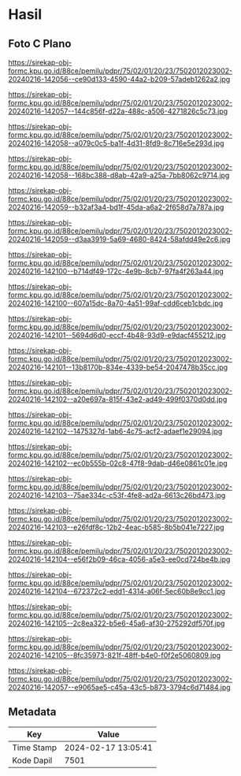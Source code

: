 # Hasil

## Foto C Plano

https://sirekap-obj-formc.kpu.go.id/88ce/pemilu/pdpr/75/02/01/20/23/7502012023002-20240216-142056--ce90d133-4590-44a2-b209-57adeb1262a2.jpg

https://sirekap-obj-formc.kpu.go.id/88ce/pemilu/pdpr/75/02/01/20/23/7502012023002-20240216-142057--144c856f-d22a-488c-a506-4271826c5c73.jpg

https://sirekap-obj-formc.kpu.go.id/88ce/pemilu/pdpr/75/02/01/20/23/7502012023002-20240216-142058--a079c0c5-ba1f-4d31-8fd9-8c716e5e293d.jpg

https://sirekap-obj-formc.kpu.go.id/88ce/pemilu/pdpr/75/02/01/20/23/7502012023002-20240216-142058--168bc388-d8ab-42a9-a25a-7bb8062c9714.jpg

https://sirekap-obj-formc.kpu.go.id/88ce/pemilu/pdpr/75/02/01/20/23/7502012023002-20240216-142059--b32af3a4-bd1f-45da-a6a2-2f658d7a787a.jpg

https://sirekap-obj-formc.kpu.go.id/88ce/pemilu/pdpr/75/02/01/20/23/7502012023002-20240216-142059--d3aa3919-5a69-4680-8424-58afdd49e2c6.jpg

https://sirekap-obj-formc.kpu.go.id/88ce/pemilu/pdpr/75/02/01/20/23/7502012023002-20240216-142100--b714df49-172c-4e9b-8cb7-97fa4f263a44.jpg

https://sirekap-obj-formc.kpu.go.id/88ce/pemilu/pdpr/75/02/01/20/23/7502012023002-20240216-142100--607a15dc-8a70-4a51-99af-cdd6ceb1cbdc.jpg

https://sirekap-obj-formc.kpu.go.id/88ce/pemilu/pdpr/75/02/01/20/23/7502012023002-20240216-142101--5694d6d0-eccf-4b48-93d9-e9dacf455212.jpg

https://sirekap-obj-formc.kpu.go.id/88ce/pemilu/pdpr/75/02/01/20/23/7502012023002-20240216-142101--13b8170b-834e-4339-be54-2047478b35cc.jpg

https://sirekap-obj-formc.kpu.go.id/88ce/pemilu/pdpr/75/02/01/20/23/7502012023002-20240216-142102--a20e697a-815f-43e2-ad49-499f0370d0dd.jpg

https://sirekap-obj-formc.kpu.go.id/88ce/pemilu/pdpr/75/02/01/20/23/7502012023002-20240216-142102--1475327d-1ab6-4c75-acf2-adaef1e29094.jpg

https://sirekap-obj-formc.kpu.go.id/88ce/pemilu/pdpr/75/02/01/20/23/7502012023002-20240216-142102--ec0b555b-02c8-47f8-9dab-d46e0861c01e.jpg

https://sirekap-obj-formc.kpu.go.id/88ce/pemilu/pdpr/75/02/01/20/23/7502012023002-20240216-142103--75ae334c-c53f-4fe8-ad2a-6613c26bd473.jpg

https://sirekap-obj-formc.kpu.go.id/88ce/pemilu/pdpr/75/02/01/20/23/7502012023002-20240216-142103--e26fdf8c-12b2-4eac-b585-8b5b041e7227.jpg

https://sirekap-obj-formc.kpu.go.id/88ce/pemilu/pdpr/75/02/01/20/23/7502012023002-20240216-142104--e56f2b09-46ca-4056-a5e3-ee0cd724be4b.jpg

https://sirekap-obj-formc.kpu.go.id/88ce/pemilu/pdpr/75/02/01/20/23/7502012023002-20240216-142104--672372c2-edd1-4314-a06f-5ec60b8e9cc1.jpg

https://sirekap-obj-formc.kpu.go.id/88ce/pemilu/pdpr/75/02/01/20/23/7502012023002-20240216-142105--2c8ea322-b5e6-45a6-af30-275292df570f.jpg

https://sirekap-obj-formc.kpu.go.id/88ce/pemilu/pdpr/75/02/01/20/23/7502012023002-20240216-142105--8fc35973-821f-48ff-b4e0-f0f2e5060809.jpg

https://sirekap-obj-formc.kpu.go.id/88ce/pemilu/pdpr/75/02/01/20/23/7502012023002-20240216-142057--e9065ae5-c45a-43c5-b873-3794c6d71484.jpg


## Metadata

| Key        | Value               |
| ---------- | ------------------- |
| Time Stamp | 2024-02-17 13:05:41 |
| Kode Dapil | 7501                |



